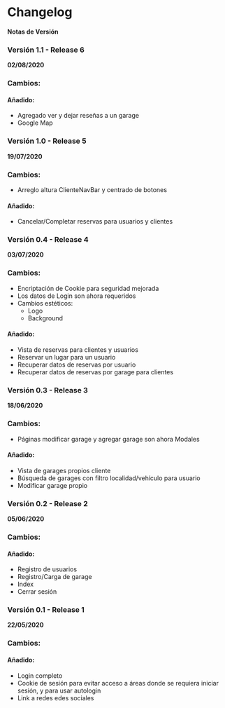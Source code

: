 # Changelog

**Notas de Versión**

### Versión 1.1 - Release 6

**02/08/2020**

### Cambios:

#### Añadido:
- Agregado ver y dejar reseñas a un garage
- Google Map

### Versión 1.0 - Release 5

**19/07/2020**

### Cambios:
- Arreglo altura ClienteNavBar y centrado de botones

#### Añadido:
- Cancelar/Completar reservas para usuarios y clientes
	
### Versión 0.4 - Release 4

**03/07/2020**

### Cambios:
- Encriptación de Cookie para seguridad mejorada
- Los datos de Login son ahora requeridos
- Cambios estéticos:
	- Logo
	- Background
	
#### Añadido:
- Vista de reservas para clientes y usuarios
- Reservar un lugar para un usuario
- Recuperar datos de reservas por usuario
- Recuperar datos de reservas por garage para clientes

### Versión 0.3 - Release 3

**18/06/2020**

### Cambios:
- Páginas modificar garage y agregar garage son ahora Modales

#### Añadido:
- Vista de garages propios cliente
- Búsqueda de garages con filtro localidad/vehículo para usuario
- Modificar garage propio

### Versión 0.2 - Release 2

**05/06/2020**

### Cambios:

#### Añadido:
- Registro de usuarios
- Registro/Carga de garage
- Index
- Cerrar sesión

### Versión 0.1 - Release 1

**22/05/2020**

### Cambios:

#### Añadido:
- Login completo
- Cookie de sesión para evitar acceso a áreas donde se requiera iniciar sesión, y para usar autologin
- Link a redes edes sociales